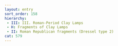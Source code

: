 ```yaml
---
layout: entry
sort_order: 158
hierarchy:
 - III: III. Roman-Period Clay Lamps
 - H: Fragments of Clay Lamps
 - II: Roman Republican fragments (Dressel type 2)
cat: 579
---
```

